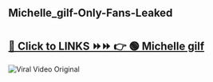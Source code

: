 
 ## Michelle_gilf-Only-Fans-Leaked

# <h2><a href="https://clipsfans.com/Michelle_gilf&ref=git">🔗 Click to LINKS ⏩⏩ 👉 🟢 Michelle gilf </a></h2>

<a href="https://clipsfans.com/Michelle_gilf&ref=git" rel="nofollow" data-target="animated-image.originalLink"><img src="https://i.ibb.co.com/xMMVF88/686577567.gif" alt="Viral Video Original" style="max-width: 100%; display: inline-block;" data-target="animated-image.originalImage"></a>
